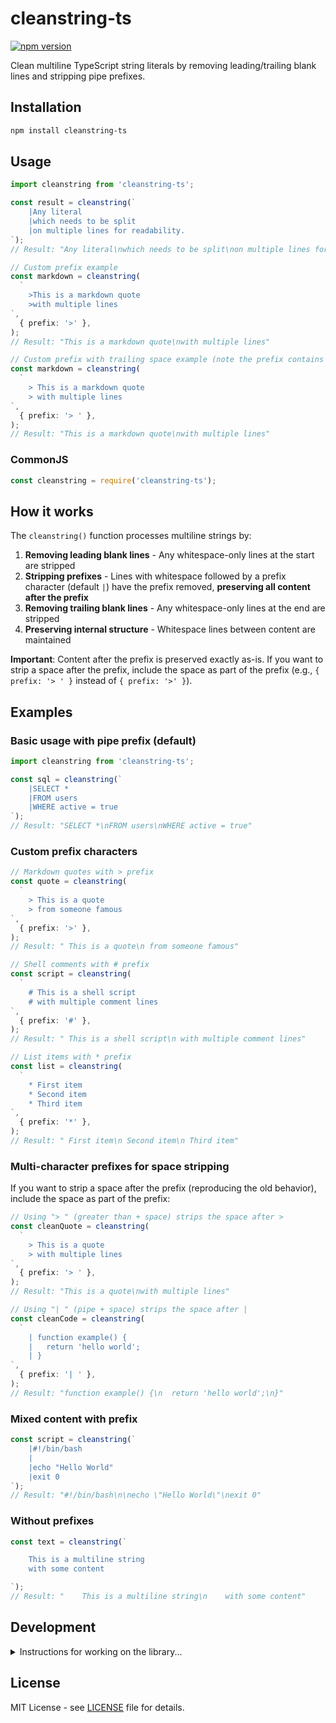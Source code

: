 # cleanstring-ts

[![npm version](https://badge.fury.io/js/cleanstring-ts.svg)](https://www.npmjs.com/package/cleanstring-ts)

Clean multiline TypeScript string literals by removing leading/trailing blank lines and stripping pipe prefixes.

## Installation

```bash
npm install cleanstring-ts
```

## Usage

```typescript
import cleanstring from 'cleanstring-ts';

const result = cleanstring(`
    |Any literal
    |which needs to be split
    |on multiple lines for readability.
`);
// Result: "Any literal\nwhich needs to be split\non multiple lines for readability."

// Custom prefix example
const markdown = cleanstring(
  `
    >This is a markdown quote
    >with multiple lines
`,
  { prefix: '>' },
);
// Result: "This is a markdown quote\nwith multiple lines"

// Custom prefix with trailing space example (note the prefix contains a space)
const markdown = cleanstring(
  `
    > This is a markdown quote
    > with multiple lines
`,
  { prefix: '> ' },
);
// Result: "This is a markdown quote\nwith multiple lines"
```

### CommonJS

```javascript
const cleanstring = require('cleanstring-ts');
```

## How it works

The `cleanstring()` function processes multiline strings by:

1. **Removing leading blank lines** - Any whitespace-only lines at the start are stripped
2. **Stripping prefixes** - Lines with whitespace followed by a prefix character (default `|`) have the prefix removed, **preserving all content after the prefix**
3. **Removing trailing blank lines** - Any whitespace-only lines at the end are stripped
4. **Preserving internal structure** - Whitespace lines between content are maintained

**Important**: Content after the prefix is preserved exactly as-is. If you want to strip a space after the prefix, include the space as part of the prefix (e.g., `{ prefix: '> ' }` instead of `{ prefix: '>' }`).

## Examples

### Basic usage with pipe prefix (default)

```typescript
import cleanstring from 'cleanstring-ts';

const sql = cleanstring(`
    |SELECT *
    |FROM users
    |WHERE active = true
`);
// Result: "SELECT *\nFROM users\nWHERE active = true"
```

### Custom prefix characters

```typescript
// Markdown quotes with > prefix
const quote = cleanstring(
  `
    > This is a quote
    > from someone famous
`,
  { prefix: '>' },
);
// Result: " This is a quote\n from someone famous"

// Shell comments with # prefix
const script = cleanstring(
  `
    # This is a shell script
    # with multiple comment lines
`,
  { prefix: '#' },
);
// Result: " This is a shell script\n with multiple comment lines"

// List items with * prefix
const list = cleanstring(
  `
    * First item
    * Second item
    * Third item
`,
  { prefix: '*' },
);
// Result: " First item\n Second item\n Third item"
```

### Multi-character prefixes for space stripping

If you want to strip a space after the prefix (reproducing the old behavior), include the space as part of the prefix:

```typescript
// Using "> " (greater than + space) strips the space after >
const cleanQuote = cleanstring(
  `
    > This is a quote
    > with multiple lines
`,
  { prefix: '> ' },
);
// Result: "This is a quote\nwith multiple lines"

// Using "| " (pipe + space) strips the space after |
const cleanCode = cleanstring(
  `
    | function example() {
    |   return 'hello world';
    | }
`,
  { prefix: '| ' },
);
// Result: "function example() {\n  return 'hello world';\n}"
```

### Mixed content with prefix

```typescript
const script = cleanstring(`
    |#!/bin/bash
    |
    |echo "Hello World"
    |exit 0
`);
// Result: "#!/bin/bash\n\necho \"Hello World\"\nexit 0"
```

### Without prefixes

```typescript
const text = cleanstring(`

    This is a multiline string
    with some content

`);
// Result: "    This is a multiline string\n    with some content"
```

## Development

<details>
<summary>Instructions for working on the library...</summary>

### Common commands

```bash
# Run tests
npm test

# Run linting and formatting checks
npm run ci

# Build the project
npm run build

# Format code
npm run format
```

### Releases

Releases are automated via GitHub Actions. Only the repository owner can create releases.

#### Prerequisites (one-time setup)

1. **Create Deploy Key with Write Access**:
   - Generate SSH key pair: `ssh-keygen -t ed25519 -f release_key -N ""`
   - Go to repository → Settings → Deploy keys
   - Click "Add deploy key"
   - Title: "Release Automation"
   - Key: Contents of `release_key.pub`
   - ✅ Check "Allow write access"
   - Configure to bypass repository rules (Settings → Rules)

2. **Add Repository Secrets**:
   - Go to repository → Settings → Secrets and variables → Actions
   - Add `DEPLOY_KEY` with contents of private key file (`release_key`)
   - Add `NPM_TOKEN` with your npm automation token

#### Creating a Release

1. Go to your repository on GitHub
2. Navigate to **Actions** tab
3. Click on **"Release"** workflow in the left sidebar
4. Click **"Run workflow"** button
5. Select the version bump type from the dropdown:
   - **patch**: 1.0.0 → 1.0.1 (bug fixes)
   - **minor**: 1.0.0 → 1.1.0 (new features)
   - **major**: 1.0.0 → 2.0.0 (breaking changes)
6. Click **"Run workflow"** to start the release process

The automated release process:

1. **Runs all CI checks** (lint, test, build)
2. **Updates package.json version**
3. **Commits and pushes to main** (bypasses branch protection)
4. **Creates and pushes git tag**
5. **Creates GitHub release**
6. **Automatically publishes to npm** (triggered by release creation)

</details>

## License

MIT License - see [LICENSE](LICENSE) file for details.
